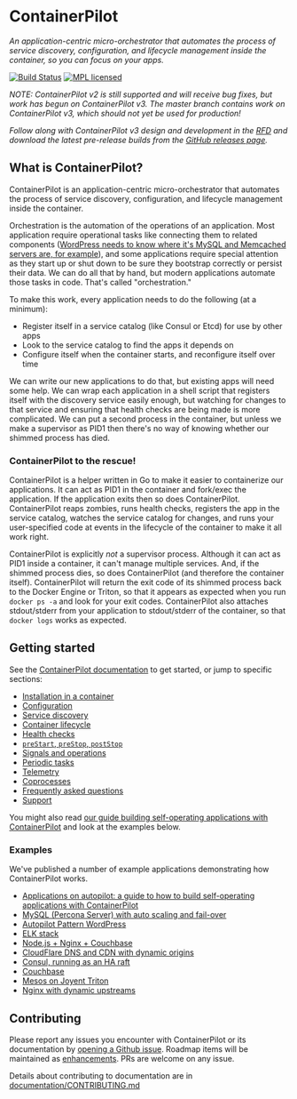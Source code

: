 # ContainerPilot

*An application-centric micro-orchestrator that automates the process of service discovery, configuration, and lifecycle management inside the container, so you can focus on your apps.*

[![Build Status](https://travis-ci.org/joyent/containerpilot.svg)](https://travis-ci.org/joyent/containerpilot)
[![MPL licensed](https://img.shields.io/badge/license-MPL_2.0-blue.svg)](https://github.com/joyent/containerpilot/blob/master/LICENSE)

*NOTE: ContainerPilot v2 is still supported and will receive bug fixes, but work has begun on ContainerPilot v3. The master branch contains work on ContainerPilot v3, which should not yet be used for production!*

*Follow along with ContainerPilot v3 design and development in the [RFD](https://github.com/joyent/rfd/pull/13) and download the latest pre-release builds from the [GitHub releases page](https://github.com/joyent/containerpilot/releases).*


## What is ContainerPilot?

ContainerPilot is an application-centric micro-orchestrator that automates the process of service discovery, configuration, and lifecycle management inside the container.

Orchestration is the automation of the operations of an application. Most application require operational tasks like connecting them to related components ([WordPress needs to know where it's MySQL and Memcached servers are, for example](https://www.joyent.com/blog/wordpress-on-autopilot)), and some applications require special attention as they start up or shut down to be sure they bootstrap correctly or persist their data. We can do all that by hand, but modern applications automate those tasks in code. That's called "orchestration."

To make this work, every application needs to do the following (at a minimum):

- Register itself in a service catalog (like Consul or Etcd) for use by other apps
- Look to the service catalog to find the apps it depends on
- Configure itself when the container starts, and reconfigure itself over time

We can write our new applications to do that, but existing apps will need some help. We can wrap each application in a shell script that registers itself with the discovery service easily enough, but watching for changes to that service and ensuring that health checks are being made is more complicated. We can put a second process in the container, but unless we make a supervisor as PID1 then there's no way of knowing whether our shimmed process has died.

### ContainerPilot to the rescue!

ContainerPilot is a helper written in Go to make it easier to containerize our applications. It can act as PID1 in the container and fork/exec the application. If the application exits then so does ContainerPilot. ContainerPilot reaps zombies, runs health checks, registers the app in the service catalog, watches the service catalog for changes, and runs your user-specified code at events in the lifecycle of the container to make it all work right.

ContainerPilot is explicitly *not* a supervisor process. Although it can act as PID1 inside a container, it can't manage multiple services. And, if the shimmed process dies, so does ContainerPilot (and therefore the container itself). ContainerPilot will return the exit code of its shimmed process back to the Docker Engine or Triton, so that it appears as expected when you run `docker ps -a` and look for your exit codes. ContainerPilot also attaches stdout/stderr from your application to stdout/stderr of the container, so that `docker logs` works as expected.

## Getting started

See the [ContainerPilot documentation](https://www.joyent.com/containerpilot/docs) to get started, or jump to specific sections:

- [Installation in a container](https://www.joyent.com/containerpilot/docs/installation)
- [Configuration](https://www.joyent.com/containerpilot/docs/configuration)
- [Service discovery](https://www.joyent.com/containerpilot/docs/service-discovery)
- [Container lifecycle](https://www.joyent.com/containerpilot/docs/lifecycle)
- [Health checks](https://www.joyent.com/containerpilot/docs/health)
- [`preStart`, `preStop`, `postStop`](https://www.joyent.com/containerpilot/docs/start-stop)
- [Signals and operations](https://www.joyent.com/containerpilot/docs/signals)
- [Periodic tasks](https://www.joyent.com/containerpilot/docs/tasks)
- [Telemetry](https://www.joyent.com/containerpilot/docs/telemetry)
- [Coprocesses](https://www.joyent.com/containerpilot/docs/coprocesses)
- [Frequently asked questions](https://www.joyent.com/containerpilot/docs/faq)
- [Support](https://www.joyent.com/containerpilot/docs/support)

You might also read [our guide building self-operating applications with ContainerPilot](https://www.joyent.com/blog/applications-on-autopilot) and look at the examples below.

### Examples

We've published a number of example applications demonstrating how ContainerPilot works.

- [Applications on autopilot: a guide to how to build self-operating applications with ContainerPilot](https://www.joyent.com/blog/applications-on-autopilot)
- [MySQL (Percona Server) with auto scaling and fail-over](https://www.joyent.com/blog/dbaas-simplicity-no-lock-in)
- [Autopilot Pattern WordPress](https://www.joyent.com/blog/wordpress-on-autopilot)
- [ELK stack](https://www.joyent.com/blog/docker-log-drivers)
- [Node.js + Nginx + Couchbase](https://www.joyent.com/blog/docker-nodejs-nginx-nosql-autopilot)
- [CloudFlare DNS and CDN with dynamic origins](https://github.com/autopilotpattern/cloudflare)
- [Consul, running as an HA raft](https://github.com/autopilotpattern/consul)
- [Couchbase](https://github.com/autopilotpattern/couchbase)
- [Mesos on Joyent Triton](https://www.joyent.com/blog/mesos-by-the-pound)
- [Nginx with dynamic upstreams](https://www.joyent.com/blog/dynamic-nginx-upstreams-with-containerbuddy)

## Contributing

Please report any issues you encounter with ContainerPilot or its documentation by [opening a Github issue](https://github.com/joyent/containerpilot/issues). Roadmap items will be maintained as [enhancements](https://github.com/joyent/containerpilot/issues?q=is%3Aopen+is%3Aissue+label%3Aenhancement). PRs are welcome on any issue.

Details about contributing to documentation are in [documentation/CONTRIBUTING.md](https://github.com/joyent/containerpilot/blob/master/documentation/CONTRIBUTING.md)
